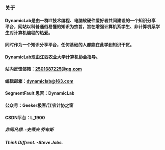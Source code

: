 ### 关于




#### DynamicLab是由一群IT技术编程、电脑软硬件爱好者共同建设的一个知识分享平台，网站以科普通俗易懂的知识为宗旨，旨在增强计算机系学生、非计算机系学生对计算机编程的热爱。

#### 同时作为一个知识分享平台，任何基础的人都能在此学到知识干货。

#### DynamicLab现由江西农业大学计算机协会指导。

#### 站内反馈邮箱：2501687225@qq.com
#### 编辑邮箱：dynamiclab@163.com
#### SegmentFault 思否：DynamicLab
#### 公众号：Geeker极客/江农计协之窗
#### CSDN平台：L_1900



##### 非同凡想. -史蒂夫 乔布斯


##### Think Diffrent. -Steve Jobs.
